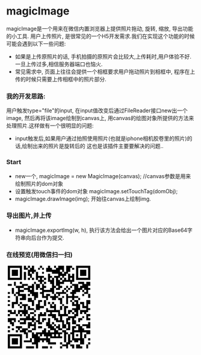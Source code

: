 # magicImage
magicImage是一个用来在微信内置浏览器上提供照片拖动, 旋转, 缩放, 导出功能的小工具.
用户上传照片, 是很常见的一个H5开发需求.我们在实现这个功能的时候可能会遇到以下一些问题:
* 如果是上传原照片的话, 手机拍摄的原照片会比较大,上传耗时,用户体验不好.一旦上传过多,相信服务器端口也恼火.
* 常见需求中, 页面上往往会提供一个相框要求用户拖动照片到相框中, 程序在上传的时候只需要上传相框中的照片部分.<br>
### 我的开发思路:
用户触发type="file"的input, 在input值改变后通过FileReader接口new出一个image, 然后再将该image绘制到canvas上, 用canvas的绘图对象所提供的方法来处理照片.这样做有一个很明显的问题:
* input触发后,如果用户通过拍照使用照片(也就是iphone相机胶卷里的照片)的话,绘制出来的照片是旋转后的
这也是该插件主要要解决的问题..


### Start
* new一个, magicImage = new MagicImage(canvas); //canvas参数是用来绘制照片的dom对象
* 设置触发touch事件的dom对象 magicImage.setTouchTag(domObj);
* magicImage.drawImage(img); 开始往canvas上绘制img.

### 导出图片,并上传
* magicImage.exportImg(w, h), 执行该方法会给出一个图片对应的Base64字符串向后台作为提交.
### 在线预览(用微信扫一扫)
![](https://raw.githubusercontent.com/First-blood/magicImage/master/ewm.png)
